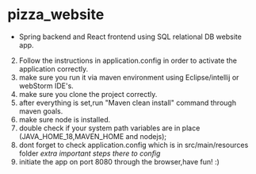 # pizza_website
* Spring backend and React frontend using SQL relational DB website app.
2) Follow the instructions in application.config in order to activate the application correctly.
3) make sure you run it via maven environment using Eclipse/intellij or webStorm IDE's.
4) make sure you clone the project correctly.
5) after everything is set,run "Maven clean install" command through maven goals.
6) make sure node is installed.
6) double check if your system path variables are in place (JAVA_HOME_18,MAVEN_HOME and nodejs);
7) dont forget to check application.config which is in src/main/resources folder *extra important steps there to config*
6) initiate the app on port 8080 through the browser,have fun! :)

